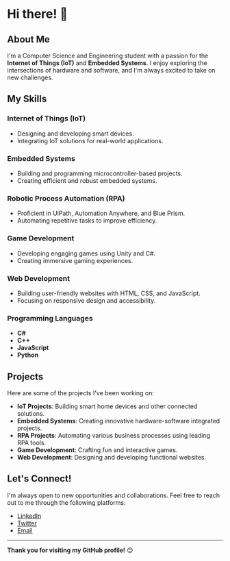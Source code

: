 # Hi there! 👋

## About Me
I'm a Computer Science and Engineering student with a passion for the **Internet of Things (IoT)** and **Embedded Systems**. I enjoy exploring the intersections of hardware and software, and I'm always excited to take on new challenges.

## My Skills
### Internet of Things (IoT)
- Designing and developing smart devices.
- Integrating IoT solutions for real-world applications.

### Embedded Systems
- Building and programming microcontroller-based projects.
- Creating efficient and robust embedded systems.

### Robotic Process Automation (RPA)
- Proficient in UiPath, Automation Anywhere, and Blue Prism.
- Automating repetitive tasks to improve efficiency.

### Game Development
- Developing engaging games using Unity and C#.
- Creating immersive gaming experiences.

### Web Development
- Building user-friendly websites with HTML, CSS, and JavaScript.
- Focusing on responsive design and accessibility.

### Programming Languages
- **C#**
- **C++**
- **JavaScript**
- **Python**

## Projects
Here are some of the projects I've been working on:
- **IoT Projects**: Building smart home devices and other connected solutions.
- **Embedded Systems**: Creating innovative hardware-software integrated projects.
- **RPA Projects**: Automating various business processes using leading RPA tools.
- **Game Development**: Crafting fun and interactive games.
- **Web Development**: Designing and developing functional websites.

## Let's Connect!
I'm always open to new opportunities and collaborations. Feel free to reach out to me through the following platforms:
- [LinkedIn](https://www.linkedin.com/in/shafii-nk/)
- [Twitter](https://x.com/Imamshafii63)
- [Email](mailto:SNkdu01@outlook.com)

---

**Thank you for visiting my GitHub profile!** 😊


<!---
Shafiee10/Shafiee10 is a ✨ special ✨ repository because its `README.md` (this file) appears on your GitHub profile.
You can click the Preview link to take a look at your changes.
--->
